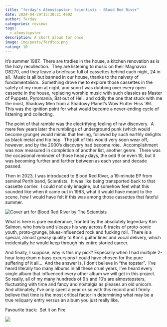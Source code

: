 ```yaml
---
title: "ferday's Almostopster: Scientists - Blood Red River"
date: 2024-04-29T15:30:21.490Z
author: ferday
categories: reviews
tags:
  - almostopster
description: A short album for once
image: img/posts/ferdtop.png
rating: 10
---
```

<!--StartFragment-->

It’s summer 1987.  There are tradies in the house, a kitchen renovation as is the hazy recollection.  They are listening to music on their Magnavox D8270, and they leave a briefcase full of cassettes behind each night, 24 in all.  Music is all but banned in our house, thanks to the naivety of fundamentalism.  Something drove me to explore those cassettes in the safety of my room at night, and soon I was dubbing over every open cassette in the house, replacing worship music with such classics as Master of Puppets, Pyromania, Bat out of Hell, and oddly the one that stuck with me the most, Shadowy Men from a Shadowy Planet’s Wow Flutter Hiss '86.  This was the ignition point for what would become a never-ending cycle of listening and collecting.

The point of that ramble was the electrifying feeling of raw discovery.  A mere few years later the rumblings of underground punk (which would become grunge) would mimic that feeling, followed by such earthly delights as black metal and hip hop.  The jolt of this would very soon wear off, however, and by the 2000’s discovery had become rote.  Accomplishment was now measured in completion of another list, another genre.  There was the occasional reminder of those heady days, the odd 9 or even 10, but it was becoming further and farther between as each year and decade passed. 

Then in 2023, I was introduced to Blood Red River, a 19-minute EP from seminal Perth band, Scientists.  It was like being transported back to that cassette carrier.  I could not only imagine, but somehow feel what this sounded like when it came out in 1983, what it would have meant to the scene, how I would have felt if this was among those cassettes that fateful summer.

<!--StartFragment-->

![Cover art for Blood Red River by The Scientists](https://e.snmc.io/i/600/w/2e1d0e7fbb7da3559f6d9ab2dfce2635/2413911/the-scientists-blood-red-river-Cover-Art.jpg)

<!--EndFragment-->

What is here is pure exuberance, fronted by the absolutely legendary Kim Salmon, who howls and sleazes his way across 6 tracks of proto-sonic youth, proto-grunge, blues-influenced rock and fucking roll.  There is a special, almost greasy quality to Kim’s guitar lines and vocal delivery, which incidentally he would keep through his entire storied career. 

And finally, I suppose, why is this my pick? Especially when I had multiple 2-hour long drum n bass excursions I could have chosen for the pure suffering of it all…  And the answer is, I don’t believe in “the topster”.  I’ve heard literally too many albums in all these cruel years, I’ve heard every single album that influenced every other album we will get in this project.  So really, all of my many hundreds of 9’s and 10’s are almostopsters, fluctuating with time and fancy and nostalgia as pleases an old unicorn.  And ultimately, I’ve only spent a year or so with this record and I firmly believe that time is the most critical factor in determining what may be a true reliquary entry versus an album you just really like.

Favourite track:  Set it on Fire

![](img/posts/ferdtransc.jpg)

<!--EndFragment-->